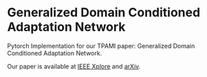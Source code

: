 # Generalized Domain Conditioned Adaptation Network
Pytorch Implementation for our TPAMI paper: Generalized Domain Conditioned Adaptation Network.

Our paper is available at [IEEE Xplore](https://ieeexplore.ieee.org/document/9366353) and [arXiv](https://arxiv.org/abs/2103.12339).
